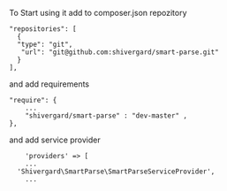 To Start using it add to composer.json repozitory

    "repositories": [
      {
      "type": "git",
       "url": "git@github.com:shivergard/smart-parse.git"
      }
    ],

and add requirements

	"require": {
		...
        "shivergard/smart-parse" : "dev-master" ,
    },

and add service provider

		'providers' => [
		...
      'Shivergard\SmartParse\SmartParseServiceProvider',
		...